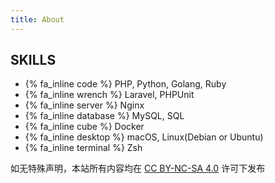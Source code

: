 ```yaml
---
title: About
---
```


## SKILLS

- {% fa_inline code %} PHP, Python, Golang, Ruby
- {% fa_inline wrench %} Laravel, PHPUnit
- {% fa_inline server %} Nginx
- {% fa_inline database %} MySQL, SQL
- {% fa_inline cube %} Docker
- {% fa_inline desktop %} macOS, Linux(Debian or Ubuntu)
- {% fa_inline terminal %} Zsh

如无特殊声明，本站所有内容均在 [CC BY-NC-SA 4.0](https://creativecommons.org/licenses/by-nc-sa/4.0/) 许可下发布